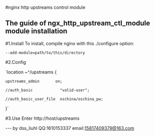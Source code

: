 #nginx http upstreams control module

The guide of ngx_http_upstream_ctl_module module installation
---

#1.Install
To install, compile nginx with this ./configure option:

    --add-module=path/to/this/directory


#2.Config   
  

`location ~^/upstreams {  

    upstreams_admin       on;  

    //auth_basic            "valid-user";  

    //auth_basic_user_file  oschina/oschina_pw;  
    
}`   
 

#3.Use
Enter http://host/upstreams

--- by dss_liuhl 
    QQ:1610153337 
    email:15817409379@163.com

